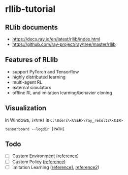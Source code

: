 # rllib-tutorial

## RLlib documents
- https://docs.ray.io/en/latest/rllib/index.html
- https://github.com/ray-project/ray/tree/master/rllib

## Features of RLlib
- support PyTorch and Tensorflow
- highly distributed learning
- multi-agent RL
- external simulators
- offline RL and imitation learning/behavior cloning

## Visualization
In Windows, `[PATH]` is `C:\Users\<USER>\ray_results\<DIR>`
```commandline
tensorboard --logdir [PATH]
```

## Todo
- [ ] Custom Environment ([reference](https://docs.ray.io/en/latest/rllib/rllib-env.html#configuring-environments))
- [ ] Custom Policy ([reference](https://docs.ray.io/en/latest/rllib/rllib-concepts.html))
- [ ] Imitation Learning ([reference1](https://github.com/ray-project/ray/blob/master/rllib/examples/custom_model_loss_and_metrics.py), [reference2](https://docs.ray.io/en/latest/rllib/rllib-offline.html#input-pipeline-for-supervised-losses))
